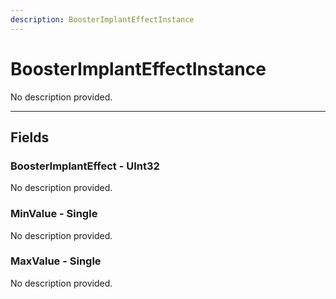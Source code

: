 ```yaml
---
description: BoosterImplantEffectInstance
---
```


# BoosterImplantEffectInstance

No description provided.

***

## Fields

### BoosterImplantEffect - UInt32

No description provided.

### MinValue - Single

No description provided.

### MaxValue - Single

No description provided.
